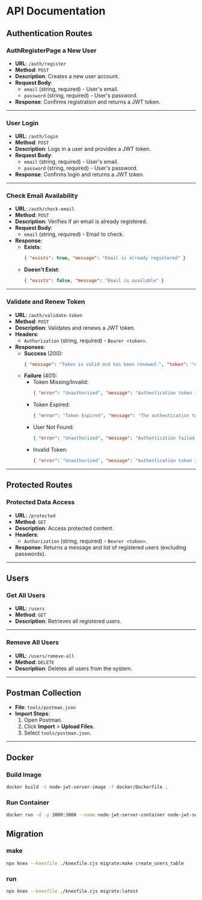 # API Documentation

## Authentication Routes

### AuthRegisterPage a New User
- **URL**: `/auth/register`
- **Method**: `POST`
- **Description**: Creates a new user account.
- **Request Body**:
  - `email` (string, required) - User's email.
  - `password` (string, required) - User's password.
- **Response**: Confirms registration and returns a JWT token.

---

### User Login
- **URL**: `/auth/login`
- **Method**: `POST`
- **Description**: Logs in a user and provides a JWT token.
- **Request Body**:
  - `email` (string, required) - User's email.
  - `password` (string, required) - User's password.
- **Response**: Confirms login and returns a JWT token.

---

### Check Email Availability
- **URL**: `/auth/check-email`
- **Method**: `POST`
- **Description**: Verifies if an email is already registered.
- **Request Body**:
  - `email` (string, required) - Email to check.
- **Response**:
  - **Exists**:
    ```json
    { "exists": true, "message": "Email is already registered" }
    ```
  - **Doesn't Exist**:
    ```json
    { "exists": false, "message": "Email is available" }
    ```

---

### Validate and Renew Token
- **URL**: `/auth/validate-token`
- **Method**: `POST`
- **Description**: Validates and renews a JWT token.
- **Headers**:
  - `Authorization` (string, required) - `Bearer <token>`.
- **Responses**:
  - **Success** (200):
    ```json
    { "message": "Token is valid and has been renewed.", "token": "<newToken>" }
    ```
  - **Failure** (401):
    - Token Missing/Invalid:
      ```json
      { "error": "Unauthorized", "message": "Authentication token is missing or invalid." }
      ```
    - Token Expired:
      ```json
      { "error": "Token Expired", "message": "The authentication token has expired. Please log in again." }
      ```
    - User Not Found:
      ```json
      { "error": "Unauthorized", "message": "Authentication failed. User not found." }
      ```
    - Invalid Token:
      ```json
      { "error": "Unauthorized", "message": "Authentication token is invalid." }
      ```

---

## Protected Routes

### Protected Data Access
- **URL**: `/protected`
- **Method**: `GET`
- **Description**: Access protected content.
- **Headers**:
  - `Authorization` (string, required) - `Bearer <token>`.
- **Response**: Returns a message and list of registered users (excluding passwords).

---

## Users

### Get All Users
- **URL**: `/users`
- **Method**: `GET`
- **Description**: Retrieves all registered users.

---

### Remove All Users
- **URL**: `/users/remove-all`
- **Method**: `DELETE`
- **Description**: Deletes all users from the system.

---

## Postman Collection
- **File**: `tools/postman.json`
- **Import Steps**:
  1. Open Postman.
  2. Click **Import** > **Upload Files**.
  3. Select `tools/postman.json`.

---

## Docker

### Build Image
```bash
docker build -t node-jwt-server-image -f docker/Dockerfile .
```

### Run Container
```bash
docker run -d -p 3000:3000 --name node-jwt-server-container node-jwt-server-image
```

## Migration

### make
```bash
npx knex --knexfile ./knexfile.cjs migrate:make create_users_table
```

### run
```bash
npx knex --knexfile ./knexfile.cjs migrate:latest
```